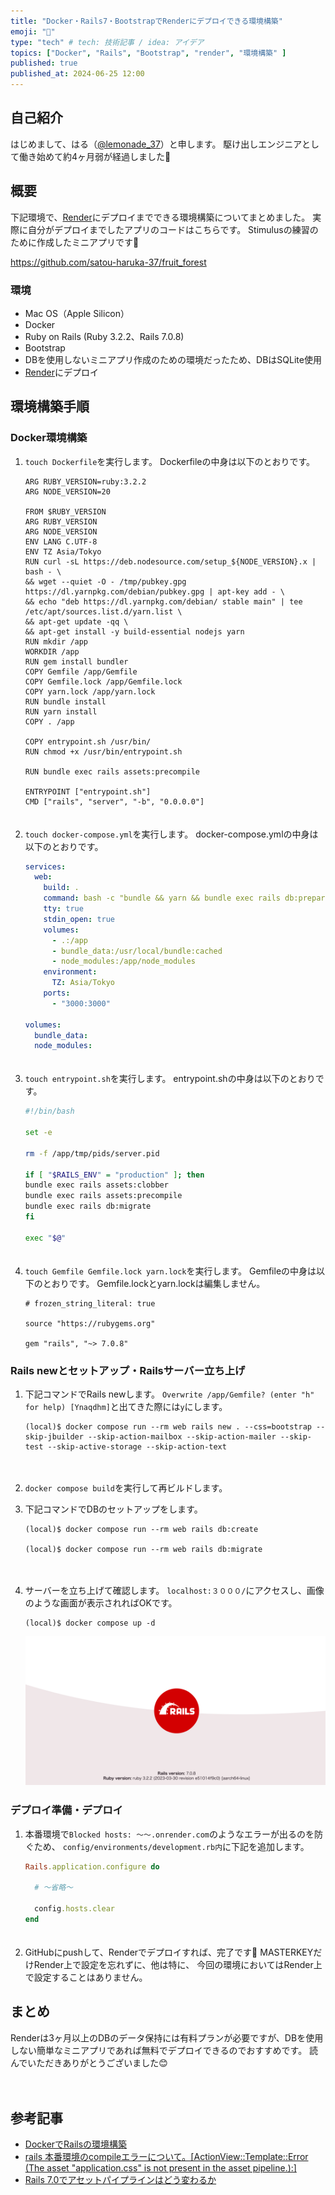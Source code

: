 ```yaml
---
title: "Docker・Rails7・BootstrapでRenderにデプロイできる環境構築"
emoji: "🍏"
type: "tech" # tech: 技術記事 / idea: アイデア
topics: ["Docker", "Rails", "Bootstrap", "render", "環境構築" ]
published: true
published_at: 2024-06-25 12:00
---
```

## 自己紹介
はじめまして、はる（[@lemonade_37](https://twitter.com/lemonade_37)）と申します。
駆け出しエンジニアとして働き始めて約4ヶ月弱が経過しました🐣


## 概要
下記環境で、[Render](https://render.com/)にデプロイまでできる環境構築についてまとめました。
実際に自分がデプロイまでしたアプリのコードはこちらです。
Stimulusの練習のために作成したミニアプリです🍎

https://github.com/satou-haruka-37/fruit_forest

### 環境
- Mac OS（Apple Silicon）
- Docker
- Ruby on Rails (Ruby 3.2.2、Rails 7.0.8)
- Bootstrap
- DBを使用しないミニアプリ作成のための環境だったため、DBはSQLite使用
- [Render](https://render.com/)にデプロイ


## 環境構築手順
### Docker環境構築
1. `touch Dockerfile`を実行します。
    Dockerfileの中身は以下のとおりです。
    ```Dockerfile:Dockerfile
    ARG RUBY_VERSION=ruby:3.2.2
    ARG NODE_VERSION=20

    FROM $RUBY_VERSION
    ARG RUBY_VERSION
    ARG NODE_VERSION
    ENV LANG C.UTF-8
    ENV TZ Asia/Tokyo
    RUN curl -sL https://deb.nodesource.com/setup_${NODE_VERSION}.x | bash - \
    && wget --quiet -O - /tmp/pubkey.gpg https://dl.yarnpkg.com/debian/pubkey.gpg | apt-key add - \
    && echo "deb https://dl.yarnpkg.com/debian/ stable main" | tee /etc/apt/sources.list.d/yarn.list \
    && apt-get update -qq \
    && apt-get install -y build-essential nodejs yarn
    RUN mkdir /app
    WORKDIR /app
    RUN gem install bundler
    COPY Gemfile /app/Gemfile
    COPY Gemfile.lock /app/Gemfile.lock
    COPY yarn.lock /app/yarn.lock
    RUN bundle install
    RUN yarn install
    COPY . /app

    COPY entrypoint.sh /usr/bin/
    RUN chmod +x /usr/bin/entrypoint.sh

    RUN bundle exec rails assets:precompile

    ENTRYPOINT ["entrypoint.sh"]
    CMD ["rails", "server", "-b", "0.0.0.0"]
    ```
    　　
2. `touch docker-compose.yml`を実行します。
    docker-compose.ymlの中身は以下のとおりです。
    ```yml:docker-compose.yml
    services:
      web:
        build: .
        command: bash -c "bundle && yarn && bundle exec rails db:prepare && yarn build && yarn build:css && rm -f tmp/pids/server.pid && bundle exec rails s -p 3000 -b '0.0.0.0'"
        tty: true
        stdin_open: true
        volumes:
          - .:/app
          - bundle_data:/usr/local/bundle:cached
          - node_modules:/app/node_modules
        environment:
          TZ: Asia/Tokyo
        ports:
          - "3000:3000"

    volumes:
      bundle_data:
      node_modules:
    ```
    　　
3. `touch entrypoint.sh`を実行します。
    entrypoint.shの中身は以下のとおりです。
    ```sh:entrypoint.sh
    #!/bin/bash

    set -e

    rm -f /app/tmp/pids/server.pid

    if [ "$RAILS_ENV" = "production" ]; then
    bundle exec rails assets:clobber
    bundle exec rails assets:precompile
    bundle exec rails db:migrate
    fi

    exec "$@"
    ```
    　　
4. `touch Gemfile Gemfile.lock yarn.lock`を実行します。
    Gemfileの中身は以下のとおりです。
    Gemfile.lockとyarn.lockは編集しません。
    ```Gemfile:Gemfile
    # frozen_string_literal: true

    source "https://rubygems.org"

    gem "rails", "~> 7.0.8"
    ```

### Rails newとセットアップ・Railsサーバー立ち上げ
1. 下記コマンドでRails newします。
    `Overwrite /app/Gemfile? (enter "h" for help) [Ynaqdhm]`と出てきた際には`y`にします。
    ```bash:bash
    (local)$ docker compose run --rm web rails new . --css=bootstrap --skip-jbuilder --skip-action-mailbox --skip-action-mailer --skip-test --skip-active-storage --skip-action-text
    ```
    　　
2. `docker compose build`を実行して再ビルドします。
　　
3. 下記コマンドでDBのセットアップをします。
    ```bash:bash
    (local)$ docker compose run --rm web rails db:create

    (local)$ docker compose run --rm web rails db:migrate
    ```
    　　
4. サーバーを立ち上げて確認します。
    `localhost:３０００/`にアクセスし、画像のような画面が表示されればOKです。
    ```bash:bash
    (local)$ docker compose up -d
    ```

    ![](/images/render-docker-bootstrap/image.png)
    　　

### デプロイ準備・デプロイ
1. 本番環境で`Blocked hosts: 〜〜.onrender.com`のようなエラーが出るのを防ぐため、
    `config/environments/development.rb内`に下記を追加します。
    ```ruby:development.rb
    Rails.application.configure do

      # 〜省略〜

      config.hosts.clear
    end
    ```
    　　
2. GitHubにpushして、Renderでデプロイすれば、完了です🎉
MASTERKEYだけRender上で設定を忘れずに、他は特に、
今回の環境においてはRender上で設定することはありません。

## まとめ
Renderは3ヶ月以上のDBのデータ保持には有料プランが必要ですが、DBを使用しない簡単なミニアプリであれば無料でデプロイできるのでおすすめです。
読んでいただきありがとうございました😊

　
## 参考記事
- [DockerでRailsの環境構築](https://qiita.com/fussy113/items/e9f7457ad4de74023ef6)
- [rails 本番環境のcompileエラーについて。[ActionView::Template::Error (The asset "application.css" is not present in the asset pipeline.):]](https://qiita.com/masarumosu/items/45c869a10cbf89d18075)
- [Rails 7.0でアセットパイプラインはどう変わるか](https://www.wantedly.com/companies/wantedly/post_articles/354873)

